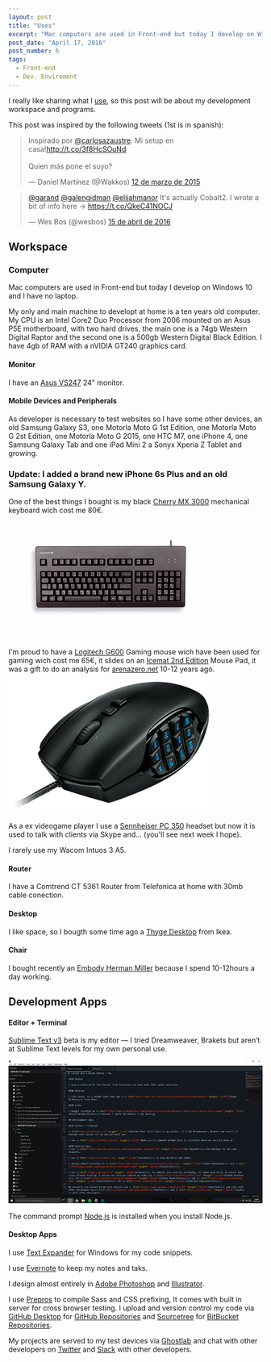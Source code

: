 ```yaml
---
layout: post
title: "Uses"
excerpt: "Mac computers are used in Front-end but today I develop on Windows 10 and I have no laptop. So this time I'll share my Workspace and Development Apps"
post_date: "April 17, 2016"
post_number: 6
tags: 
  - Front-end
  - Dev. Enviroment
---
```

I really like sharing what I <a href="/resources">use</a>, so this post will be about my development workspace and programs.

This post was inspired by the following tweets (1st is in spanish):

<blockquote class="twitter-tweet" data-lang="es">
	<p lang="es" dir="ltr">Inspirado por <a href="https://twitter.com/carlosazaustre">@carlosazaustre</a>: Mi setup en casa!<a href="http://t.co/3f8HcSOuNd">http://t.co/3f8HcSOuNd</a><br><br>Quien más pone el suyo?</p>&mdash; Daniel Martínez (@Wakkos) <a href="https://twitter.com/Wakkos/status/576096074915553281">12 de marzo de 2015</a>
</blockquote>

<blockquote class="twitter-tweet" data-conversation="none" data-lang="es">
	<p lang="en" dir="ltr"><a href="https://twitter.com/garand">@garand</a> <a href="https://twitter.com/galengidman">@galengidman</a> <a href="https://twitter.com/elijahmanor">@elijahmanor</a> It&#39;s actually Cobalt2. I wrote a bit of info here → <a href="https://t.co/QkeC41NOCJ">https://t.co/QkeC41NOCJ</a></p>&mdash; Wes Bos (@wesbos) <a href="https://twitter.com/wesbos/status/720979539313221632">15 de abril de 2016</a>
</blockquote>

## Workspace

### Computer

Mac computers are used in Front-end but today I develop on Windows 10 and I have no laptop.

My only and main machine to developt at home is a ten years old computer. My CPU is an Intel Core2 Duo Processor from 2006 mounted on an Asus P5E motherboard, with two hard drives, the main one is a 74gb Western Digital Raptor and the second one is a 500gb Western Digital Black Edition. I have 4gb of RAM with a nVIDIA GT240 graphics card.

#### Monitor

I have an <a href="https://www.asus.com/es/Monitors/VS247H/" target="_blank">Asus VS247</a> 24" monitor.

#### Mobile Devices and Peripherals

As developer is necessary to test websites so I have some other devices, an old Samsung Galaxy S3, one Motorla Moto G 1st Edition, one Motorla Moto G 2st Edition, one Motorla Moto G 2015, one HTC M7, one iPhone 4, one Samsung Galaxy Tab and one iPad Mini 2 a Sonyx Xperia Z Tablet and growing.

### Update: I added a brand new iPhone 6s Plus and an old Samsung Galaxy Y.

One of the best things I bought is my black <a href="http://cherryamericas.com/product/g80-3000-mx-technology-keyboard/" target="_blank">Cherry MX 3000</a> mechanical keyboard wich cost me 80€.

<img class="center" src="/images/post-cherry-mx-3000-keyboard.jpg" alt="Cherry MX 3000 Keyboard">

I'm proud to have a <a href="http://gaming.logitech.com/es-es/product/g600-mmo-gaming-mouse" target="_blank">Logitech G600</a> Gaming mouse wich have been used for gaming wich cost me 65€, it slides on an <a href="http://www.newegg.com/Product/Product.aspx?Item=N82E16817114203" target="_blank">Icemat 2nd Edition</a> Mouse Pad, it was a gift to do an analysis for <a href="http://www.arenazero.net" target="_blank">arenazero.net</a> 10-12 years ago.

<img class="center" src="/images/post-logitech-g600-gaming-mouse.png" alt="Logitech G600 Gaming Mouse">

As a ex videogame player I use a <a href="http://en-us.sennheiser.com/professional-gamer-headset-super-noise-cancellation-pc-350" target="_blank">Sennheiser PC 350</a> headset but now it is used to talk with clients via Skype and... (you'll see next week I hope).

I rarely use my Wacom Intuos 3 A5.

#### Router

I have a Comtrend CT 5361 Router from Telefonica at home with 30mb cable conection.

#### Desktop

I like space, so I bougth some time ago a <a href="http://www.ikea.com/es/es/catalog/products/S89110934/" target="_blank">Thyge Desktop</a> from Ikea.

#### Chair

I bought recently an <a href="http://www.hermanmiller.com/products/seating/performance-work-chairs/embody-chairs.html" target="_blank">Embody Herman Miller</a> because I spend 10-12hours a day working.

## Development Apps

#### Editor + Terminal

<a href="http://www.sublimetext.com" target="_blank">Sublime Text v3</a> beta is my editor — I tried Dreamweaver, Brakets but aren’t at Sublime Text levels for my own personal use.

<img src="/images/post-sublimetext.jpg" alt="Sublime Text Editor">

The command prompt <a href="https://nodejs.org/en/" target="_blank">Node.js</a> is installed when you install Node.js.

#### Desktop Apps

I use <a href="http://www.phraseexpress.com/textexpander-windows.htm" target="_blank">Text Expander</a> for Windows for my code snippets.

I use <a href="https://evernote.com" target="_blank">Evernote</a> to keep my notes and taks.

I design almost entirely in <a href="http://www.adobe.com/es/products/photoshop.html" target="_blank">Adobe Photoshop</a> and <a href="http://www.adobe.com/es/products/illustrator.html" target="_blank">Illustrator</a>.

I use <a href="https://prepros.io" target="_blank">Prepros</a> to compile Sass and CSS prefixing, It comes with built in server for cross browser testing. I upload and version control my code via <a href="https://desktop.github.com/" target="_blank">GitHub Desktop</a> for <a href="{{ site.github }}" target="_blank">GitHub Repositories</a> and <a href="https://www.sourcetreeapp.com/" target="_blank">Sourcetree</a> for <a href="https://bitbucket.org" target="_blank">BitBucket Repositories</a>.

My projects are served to my test devices via <a href="https://www.vanamco.com/ghostlab/" target="_blank">Ghostlab</a> and chat with other developers on <a href="{{ site.twitter }}">Twitter</a> and <a href="https://slack.com/" target="_blank">Slack</a> with other developers.

<script async src="//platform.twitter.com/widgets.js" charset="utf-8"></script>
